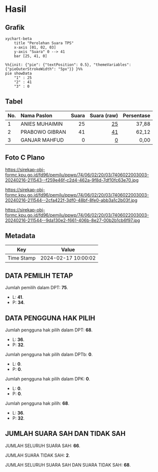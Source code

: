 # Hasil

## Grafik

```mermaid
xychart-beta
    title "Perolehan Suara TPS"
    x-axis [01, 02, 03]
    y-axis "Suara" 0 --> 41
    bar [25, 41, 0]
```

```mermaid
%%{init: {"pie": {"textPosition": 0.5}, "themeVariables": {"pieOuterStrokeWidth": "5px"}} }%%
pie showData
    "1" : 25
    "2" : 41
    "3" : 0
```

## Tabel

| No. | Nama Paslon    | Suara | Suara (raw) | Persentase |
|:--- |:-------------- | -----:| -----------:| ----------:|
| 1   | ANIES MUHAIMIN | 25    | [25][p-1]   | 37,88      |
| 2   | PRABOWO GIBRAN | 41    | [41][p-2]   | 62,12      |
| 3   | GANJAR MAHFUD  | 0     | [0][p-3]    | 0,00       |


[p-1]: https://github.com/gigit-pemilu/pemilu-2024-74-sulawesi-tenggara/blob/main/pilpres/hitung-suara/sub/74-sulawesi-tenggara/sub/06-bombana/sub/02-poleang-timur/sub/2003-teppoe/sub/003-tps/sub/paslon-1.txt
[p-2]: https://github.com/gigit-pemilu/pemilu-2024-74-sulawesi-tenggara/blob/main/pilpres/hitung-suara/sub/74-sulawesi-tenggara/sub/06-bombana/sub/02-poleang-timur/sub/2003-teppoe/sub/003-tps/sub/paslon-2.txt
[p-3]: https://github.com/gigit-pemilu/pemilu-2024-74-sulawesi-tenggara/blob/main/pilpres/hitung-suara/sub/74-sulawesi-tenggara/sub/06-bombana/sub/02-poleang-timur/sub/2003-teppoe/sub/003-tps/sub/paslon-3.txt

## Foto C Plano

https://sirekap-obj-formc.kpu.go.id/fd96/pemilu/ppwp/74/06/02/20/03/7406022003003-20240216-211543--f259e46f-c2d4-462a-9f8d-7df10fc63e70.jpg

https://sirekap-obj-formc.kpu.go.id/fd96/pemilu/ppwp/74/06/02/20/03/7406022003003-20240216-211544--2cfa422f-3df0-48bf-8fe0-abb3a1c2b03f.jpg

https://sirekap-obj-formc.kpu.go.id/fd96/pemilu/ppwp/74/06/02/20/03/7406022003003-20240216-211544--9da130e2-f661-406b-8e27-00b2b1cb6f97.jpg


## Metadata

| Key        | Value               |
| ---------- | ------------------- |
| Time Stamp | 2024-02-17 10:00:02 |


## DATA PEMILIH TETAP

Jumlah pemilih dalam DPT: **75**.
 * L: **41**.
 * P: **34**.

## DATA PENGGUNA HAK PILIH

Jumlah pengguna hak pilih dalam DPT: **68**.
 * L: **36**.
 * P: **32**.

Jumlah pengguna hak pilih dalam DPTb: **0**.
 * L: **0**.
 * P: **0**.

Jumlah pengguna hak pilih dalam DPK: **0**.
 * L: **0**.
 * P: **0**.

Jumlah pengguna hak pilih: **68**.
 * L: **36**.
 * P: **32**.

## JUMLAH SUARA SAH DAN TIDAK SAH

JUMLAH SELURUH SUARA SAH: **66**.

JUMLAH SUARA TIDAK SAH: **2**.

JUMLAH SELURUH SUARA SAH DAN SUARA TIDAK SAH: **68**.


